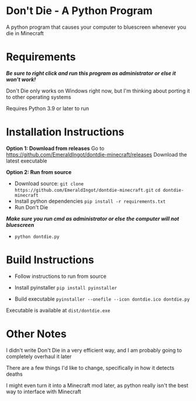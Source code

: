 # Don't Die - A Python Program
A python program that causes your computer to bluescreen whenever you die in Minecraft

# Requirements
***Be sure to right click and run this program as administrator or else it won't work!***

Don't Die only works on Windows right now, but I'm thinking about porting it to other operating systems

Requires Python 3.9 or later to run

# Installation Instructions
**Option 1: Download from releases**
Go to https://github.com/EmeraldIngot/dontdie-minecraft/releases
Download the latest executable

**Option 2: Run from source**

 - Download source:
 `git clone https://github.com/EmeraldIngot/dontdie-minecraft.git`
 `cd dontdie-minecraft`
 - Install python dependencies
`pip install -r requirements.txt`
 - Run Don't Die
 
 ***Make sure you run cmd as administrator or else the computer will not bluescreen***
 - `python dontdie.py`


# Build Instructions

 - Follow instructions to run from source
 
 - Install pyinstaller
 `pip install pyinstaller`

 - Build executable
 `pyinstaller --onefile --icon dontdie.ico dontdie.py`

Executable is available at `dist/dontdie.exe`


# Other Notes
I didn't write Don't Die in a very efficient way, and I am probably going to completely overhaul it later

There are a few things I'd like to change, specifically in how it detects deaths

I might even turn it into a Minecraft mod later, as python really isn't the best way to interface with Minecraft
